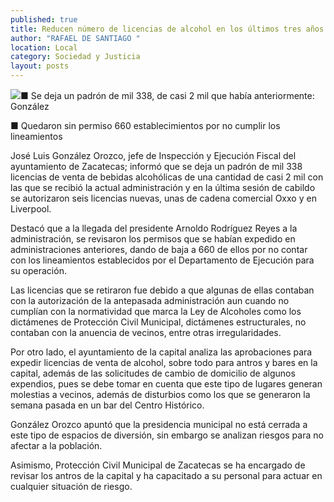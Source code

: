 ```yaml
---
published: true
title: Reducen número de licencias de alcohol en los últimos tres años
author: "RAFAEL DE SANTIAGO "
location: Local
category: Sociedad y Justicia
layout: posts
---
```


![](http://i.imgur.com/4IqqULYm.jpg)■ Se deja un padrón de mil 338, de casi 2 mil que había anteriormente: González

■ Quedaron sin permiso 660 establecimientos por no cumplir los lineamientos

José Luis González Orozco,  jefe de Inspección y Ejecución Fiscal del ayuntamiento de Zacatecas; informó que se deja un padrón de mil 338 licencias de venta de bebidas alcohólicas de una cantidad de casi 2 mil con las que se recibió la actual administración y en la última sesión de cabildo se autorizaron seis licencias nuevas, unas de cadena comercial Oxxo y en Liverpool.

Destacó que a la llegada del presidente Arnoldo Rodríguez Reyes a la administración, se revisaron los permisos que se habían expedido en administraciones anteriores, dando de baja a 660 de ellos por no contar con los lineamientos establecidos por el Departamento de Ejecución para su operación.

Las licencias que se retiraron fue debido a que algunas de ellas contaban con la autorización de la antepasada administración aun cuando no cumplían con la normatividad que marca la Ley de Alcoholes como los dictámenes de Protección Civil Municipal, dictámenes estructurales, no contaban con la anuencia de vecinos, entre otras irregularidades.

Por otro lado, el ayuntamiento de la capital analiza las aprobaciones para expedir licencias de venta de alcohol, sobre todo para antros y bares en la capital, además de las solicitudes de cambio de domicilio de algunos expendios, pues se debe tomar en cuenta que este tipo de lugares generan molestias a vecinos, además de disturbios como los que se generaron la semana pasada en un bar del Centro Histórico.

González Orozco apuntó que la presidencia municipal no está cerrada a este tipo de espacios de diversión, sin embargo se analizan riesgos para no afectar a la población.

Asimismo, Protección Civil Municipal de Zacatecas se ha encargado de revisar los antros de la capital y ha capacitado a su personal para actuar en cualquier situación de riesgo.
